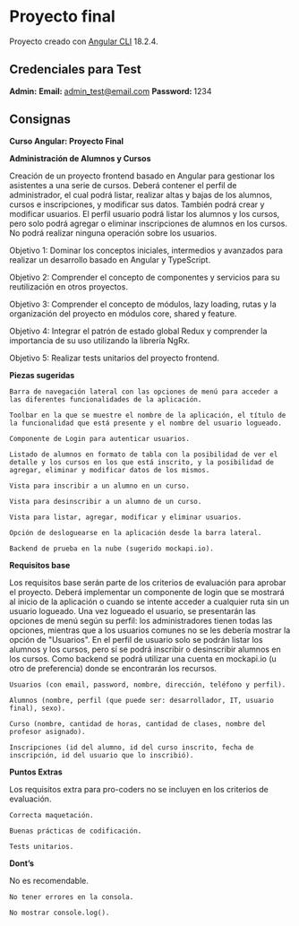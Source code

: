 # Proyecto final

Proyecto creado con [Angular CLI](https://github.com/angular/angular-cli) 18.2.4.

## Credenciales para Test

<b>Admin:</b> 
<b>Email: </b>admin_test@email.com
<b>Password: </b>1234

## Consignas

<b>Curso Angular: Proyecto Final</b>

<b>Administración de Alumnos y Cursos</b> 

Creación de un proyecto frontend basado en Angular para gestionar los asistentes a una serie de cursos.
Deberá contener el perfil de administrador, el cual podrá listar, realizar altas y bajas de los alumnos, cursos e inscripciones, y modificar sus datos. También podrá crear y modificar usuarios.
El perfil usuario podrá listar los alumnos y los cursos, pero solo podrá agregar o eliminar inscripciones de alumnos en los cursos. No podrá realizar ninguna operación sobre los usuarios.

Objetivo 1: Dominar los conceptos iniciales, intermedios y avanzados para realizar un desarrollo basado en Angular y TypeScript.

Objetivo 2: Comprender el concepto de componentes y servicios para su reutilización en otros proyectos.

Objetivo 3: Comprender el concepto de módulos, lazy loading, rutas y la organización del proyecto en módulos core, shared y feature.

Objetivo 4: Integrar el patrón de estado global Redux y comprender la importancia de su uso utilizando la librería NgRx.

Objetivo 5: Realizar tests unitarios del proyecto frontend.

<b>Piezas sugeridas</b>

    Barra de navegación lateral con las opciones de menú para acceder a las diferentes funcionalidades de la aplicación.
    
    Toolbar en la que se muestre el nombre de la aplicación, el título de la funcionalidad que está presente y el nombre del usuario logueado.
    
    Componente de Login para autenticar usuarios.
    
    Listado de alumnos en formato de tabla con la posibilidad de ver el detalle y los cursos en los que está inscrito, y la posibilidad de agregar, eliminar y modificar datos de los mismos.
    
    Vista para inscribir a un alumno en un curso.
    
    Vista para desinscribir a un alumno de un curso.
    
    Vista para listar, agregar, modificar y eliminar usuarios.
    
    Opción de desloguearse en la aplicación desde la barra lateral.
    
    Backend de prueba en la nube (sugerido mockapi.io).

<b>Requisitos base</b>

Los requisitos base serán parte de los criterios de evaluación para aprobar el proyecto.
Deberá implementar un componente de login que se mostrará al inicio de la aplicación o cuando se intente acceder a cualquier ruta sin un usuario logueado.
Una vez logueado el usuario, se presentarán las opciones de menú según su perfil: los administradores tienen todas las opciones, mientras que a los usuarios comunes no se les debería mostrar la opción de "Usuarios".
En el perfil de usuario solo se podrán listar los alumnos y los cursos, pero sí se podrá inscribir o desinscribir alumnos en los cursos.
Como backend se podrá utilizar una cuenta en mockapi.io (u otro de preferencia) donde se encontrarán los recursos.
    
    Usuarios (con email, password, nombre, dirección, teléfono y perfil).
    
    Alumnos (nombre, perfil (que puede ser: desarrollador, IT, usuario final), sexo).
    
    Curso (nombre, cantidad de horas, cantidad de clases, nombre del profesor asignado).
    
    Inscripciones (id del alumno, id del curso inscrito, fecha de inscripción, id del usuario que lo inscribió).

<b>Puntos Extras</b>

Los requisitos extra para pro-coders no se incluyen en los criterios de evaluación.
    
    Correcta maquetación.
    
    Buenas prácticas de codificación.
    
    Tests unitarios.

<b>Dont’s</b>

No es recomendable.
    
    No tener errores en la consola.
    
    No mostrar console.log().


 
